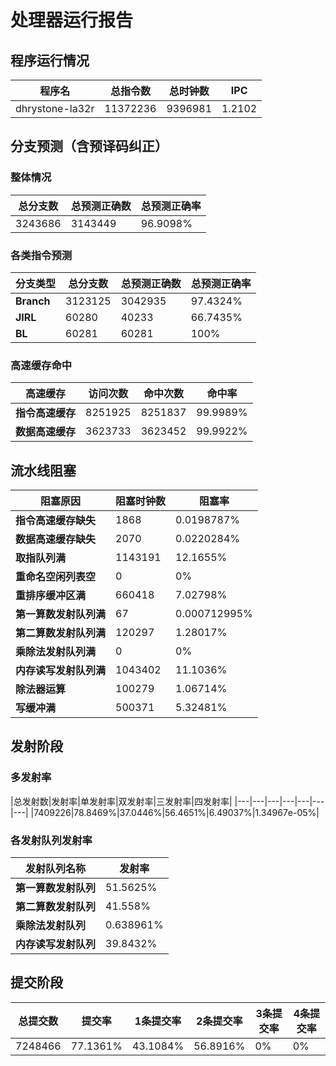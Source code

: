 # 处理器运行报告
## 程序运行情况
|程序名|总指令数|总时钟数|IPC|
|---|---|---|---|
|dhrystone-la32r|11372236|9396981|1.2102|

## 分支预测（含预译码纠正）
### 整体情况
|总分支数|总预测正确数|总预测正确率|
|---|---|---|
|3243686|3143449|96.9098%|

### 各类指令预测
|分支类型|总分支数|总预测正确数|总预测正确率|
|---|---|---|---|
|**Branch**| 3123125 | 3042935 | 97.4324%|
|**JIRL**| 60280 | 40233 | 66.7435%|
|**BL**| 60281 | 60281 | 100%|

### 高速缓存命中
|高速缓存|访问次数|命中次数|命中率|
|---|---|---|---|
|**指令高速缓存**| 8251925 | 8251837 | 99.9989%|
|**数据高速缓存**| 3623733 | 3623452 | 99.9922%|
## 流水线阻塞
|阻塞原因|阻塞时钟数|阻塞率|
|---|---|---|
|**指令高速缓存缺失**| 1868 | 0.0198787%|
|**数据高速缓存缺失**| 2070 | 0.0220284%|
|**取指队列满**| 1143191 | 12.1655%|
|**重命名空闲列表空**|0 | 0%|
|**重排序缓冲区满**|660418 | 7.02798%|
|**第一算数发射队列满**|67 | 0.000712995%|
|**第二算数发射队列满**|120297 | 1.28017%|
|**乘除法发射队列满**|0 | 0%|
|**内存读写发射队列满**|1043402 | 11.1036%|
|**除法器运算**|100279 | 1.06714%|
|**写缓冲满**|500371 | 5.32481%|

## 发射阶段
### 多发射率
|总发射数|发射率|单发射率|双发射率|三发射率|四发射率|
|---|---|---|---|---|---|---|
|7409226|78.8469%|37.0446%|56.4651%|6.49037%|1.34967e-05%|

### 各发射队列发射率
|发射队列名称|发射率|
|---|---|
|**第一算数发射队列**|51.5625%|
|**第二算数发射队列**|41.558%|
|**乘除法发射队列**|0.638961%|
|**内存读写发射队列**|39.8432%|

## 提交阶段
|总提交数|提交率|1条提交率|2条提交率|3条提交率|4条提交率|
|---|---|---|---|---|---|
|7248466|77.1361%|43.1084%|56.8916%|0%|0%|
